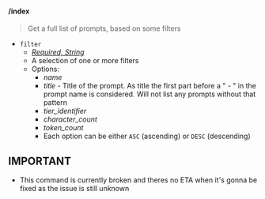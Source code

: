 #### /index
> Get a full list of prompts, based on some filters
- `filter`
  - *[Required, String](../reference/Slash%20Commands####String)*
  - A selection of one or more filters
  - Options:
    - *name*
	- *title* - Title of the prompt. As title the first part before a " - " in the prompt name is considered. Will not list any prompts without that pattern
	- *tier_identifier*
	- *character_count*
	- *token_count*
	- Each option can be either `ASC` (ascending) or `DESC` (descending)

## IMPORTANT
- This command is currently broken and theres no ETA when it's gonna be fixed as the issue is still unknown
